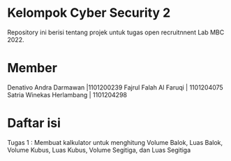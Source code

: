 # Kelompok Cyber Security 2

Repository ini berisi tentang projek untuk tugas open recruitnnent Lab MBC 2022.

# Member
Denativo Andra Darmawan |1101200239
Fajrul Falah Al Faruqi | 1101204075
Satria Winekas Herlambang | 1101204298

# Daftar isi
Tugas 1 : Membuat kalkulator untuk menghitung Volume Balok, Luas Balok, Volume Kubus, Luas Kubus, Volume Segitiga, dan Luas Segitiga
